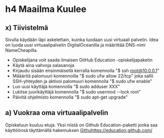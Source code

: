 # h4 Maailma Kuulee

## x) Tiivistelmä

Sivulla käydään läpi askelettain, kuinka luodaan uusi virtuaali palvelin. Idea on luoda uusi virtuaalipalvelin DigitalOceanilla ja määrittää DNS-nimi NameCheapilla.
* Opiskelijana voit saada ilmaisen GitHub Education -opiskelijapaketin
* Käytä aina vahvoja salasanoja
*  Kirjaudu sisään ensinmäisellä kerralla komennolla "$ ssh root@10.0.0.1"
*  Määäritä palomuuri komennoilla "$ sudo ufw allow 22/tcp" joka sallii SSH-yhteyden ja aktivoi palomuuri komennolla "$ sudo ufw enable"
* Luo uusi käyttäjä komennolla "$ sudo adduser XXX"
* Lukitse juurikäyttäjä komennolla "$ sudo usermod --lock root"
* Päivitä ohjelmisto komennolla "$ sudo apt-get upgrade"

## a) Vuokraa oma virtuaalipalvelin

Opiskeluun kuuluu etuja. Yksi niistä on Github Education-paketti jonka saa käyttöönsä täyttämällä hakemuksen [Githu](https://education.github.com/)https://education.github.com/
